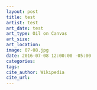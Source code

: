 ```yaml
---
layout: post
title: test
artist: test
art_date: test
art_type: Oil on Canvas
art_size:
art_location:
image: 07-08.jpg
date: 2016-07-08 12:00:00 -05:00
categories:
tags:
cite_author: Wikipedia
cite_url:
---
```

